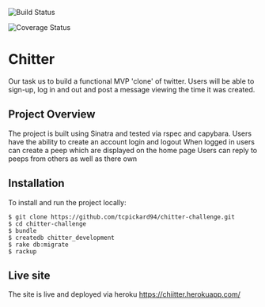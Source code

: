 ![Build Status](https://travis-ci.org/tcpickard94/chitter-challenge.svg?branch=master)

![Coverage Status](https://coveralls.io/repos/github/tcpickard94/chitter-challenge/badge.svg?branch=master)

Chitter
=======

Our task us to build a functional MVP 'clone' of twitter. Users will be able to sign-up, log in and out and  post a message viewing the time it was created.

Project Overview
---------------
The project is built using Sinatra and tested via rspec and capybara.
Users have the ability to create an account login and logout
When logged in users can create a peep which are displayed on the home page
Users can reply to peeps from others as well as there own

Installation
------------
To install and run the project locally:
```
$ git clone https://github.com/tcpickard94/chitter-challenge.git
$ cd chitter-challenge
$ bundle
$ createdb chitter_development
$ rake db:migrate
$ rackup
```

Live site
---------
The site is live and deployed via heroku
https://chiitter.herokuapp.com/



